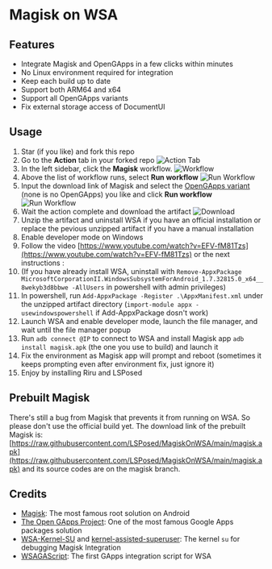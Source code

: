# Magisk on WSA

## Features
- Integrate Magisk and OpenGApps in a few clicks within minutes
- No Linux environment required for integration
- Keep each build up to date
- Support both ARM64 and x64
- Support all OpenGApps variants
- Fix external storage access of DocumentUI

## Usage

1. Star (if you like) and fork this repo
1. Go to the **Action** tab in your forked repo
    ![Action Tab](https://docs.github.com/assets/images/help/repository/actions-tab.png)
1. In the left sidebar, click the **Magisk** workflow.
    ![Workflow](https://docs.github.com/assets/images/actions-select-workflow.png)
1. Above the list of workflow runs, select **Run workflow**
    ![Run Workflow](https://docs.github.com/assets/images/actions-workflow-dispatch.png)
1. Input the download link of Magisk and select the [OpenGApps variant](https://github.com/opengapps/opengapps/wiki#variants) (none is no OpenGApps) you like and click **Run workflow**
    ![Run Workflow](https://docs.github.com/assets/images/actions-manually-run-workflow.png)
1. Wait the action complete and download the artifact
    ![Download](https://docs.github.com/assets/images/help/repository/artifact-drop-down-updated.png)
1. Unzip the artifact and uninstall WSA if you have an official installation or replace the pevious unzipped artifact if you have a manual installation
1. Enable developer mode on Windows
1. Follow the video [https://www.youtube.com/watch?v=EFV-fM81Tzs](https://www.youtube.com/watch?v=EFV-fM81Tzs) or the next instructions :
1. (If you have already install WSA, uninstall with `Remove-AppxPackage MicrosoftCorporationII.WindowsSubsystemForAndroid_1.7.32815.0_x64__8wekyb3d8bbwe -AllUsers` in powershell with admin privileges)
1. In powershell, run `Add-AppxPackage -Register .\AppxManifest.xml` under the unzipped artifact directory (`import-module appx -usewindowspowershell` if Add-AppxPackage dosn't work)
1. Launch WSA and enable developer mode, launch the file manager, and wait until the file manager popup
1. Run `adb connect @IP` to connect to WSA and install Magisk app `adb install magisk.apk` (the one you use to build) and launch it
1. Fix the environment as Magisk app will prompt and reboot (sometimes it keeps prompting even after environment fix, just ignore it)
1. Enjoy by installing Riru and LSPosed

## Prebuilt Magisk

There's still a bug from Magisk that prevents it from running on WSA. So please don't use the official build yet. The download link of the prebuilt Magisk is: [https://raw.githubusercontent.com/LSPosed/MagiskOnWSA/main/magisk.apk](https://raw.githubusercontent.com/LSPosed/MagiskOnWSA/main/magisk.apk) and its source codes are on the magisk branch.

## Credits
- [Magisk](https://github.com/topjohnwu/Magisk): The most famous root solution on Android
- [The Open GApps Project](https://opengapps.org): One of the most famous Google Apps packages solution
- [WSA-Kernel-SU](https://github.com/LSPosed/WSA-Kernel-SU) and [kernel-assisted-superuser](https://git.zx2c4.com/kernel-assisted-superuser/): The kernel `su` for debugging Magisk Integration
- [WSAGAScript](https://github.com/ADeltaX/WSAGAScript): The first GApps integration script for WSA
